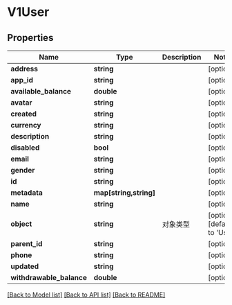 # V1User

## Properties
Name | Type | Description | Notes
------------ | ------------- | ------------- | -------------
**address** | **string** |  | [optional] 
**app_id** | **string** |  | [optional] 
**available_balance** | **double** |  | [optional] 
**avatar** | **string** |  | [optional] 
**created** | **string** |  | [optional] 
**currency** | **string** |  | [optional] 
**description** | **string** |  | [optional] 
**disabled** | **bool** |  | [optional] 
**email** | **string** |  | [optional] 
**gender** | **string** |  | [optional] 
**id** | **string** |  | [optional] 
**metadata** | **map[string,string]** |  | [optional] 
**name** | **string** |  | [optional] 
**object** | **string** | 对象类型 | [optional] [default to 'User']
**parent_id** | **string** |  | [optional] 
**phone** | **string** |  | [optional] 
**updated** | **string** |  | [optional] 
**withdrawable_balance** | **double** |  | [optional] 

[[Back to Model list]](../README.md#documentation-for-models) [[Back to API list]](../README.md#documentation-for-api-endpoints) [[Back to README]](../README.md)


